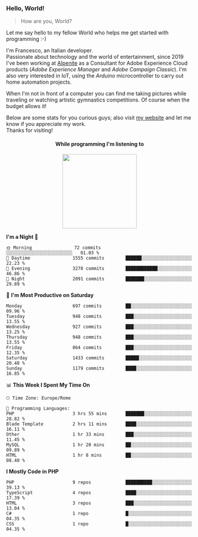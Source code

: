 ### Hello, World!

> How are you, World?

Let me say hello to my fellow World who helps me get started with programming :-)

I'm Francesco, an Italian developer.  
Passionate about technology and the world of entertainment, since 2019 I've been working at [Alpenite](https://www.alpenite.com) as a Consultant for Adobe Experience Cloud products (*Adobe Experience Manager* and *Adobe Campaign Classic*). I'm also very interested in IoT, using the *Arduino* microcontroller to carry out home automation projects.

When I'm not in front of a computer you can find me taking pictures while traveling or watching artistic gymnastics competitions. Of course when the budget allows it!

Below are some stats for you curious guys; also visit [my website](https://www.francescorega.eu) and let me know if you appreciate my work.  
Thanks for visiting!

<div align="center">
  <h4>While programming I'm listening to</h4>
  <a href="https://apps.francescorega.eu/now-playing/11147232609" target="_blank"><img src="https://apps.francescorega.eu/now-playing/11147232609" width="200"></a>
</div>

<!--START_SECTION:waka-->
**I'm a Night 🦉** 

```text
🌞 Morning                72 commits          ░░░░░░░░░░░░░░░░░░░░░░░░░   01.03 % 
🌆 Daytime                1555 commits        ██████░░░░░░░░░░░░░░░░░░░   22.23 % 
🌃 Evening                3278 commits        ████████████░░░░░░░░░░░░░   46.86 % 
🌙 Night                  2091 commits        ███████░░░░░░░░░░░░░░░░░░   29.89 % 
```
📅 **I'm Most Productive on Saturday** 

```text
Monday                   697 commits         ██░░░░░░░░░░░░░░░░░░░░░░░   09.96 % 
Tuesday                  948 commits         ███░░░░░░░░░░░░░░░░░░░░░░   13.55 % 
Wednesday                927 commits         ███░░░░░░░░░░░░░░░░░░░░░░   13.25 % 
Thursday                 948 commits         ███░░░░░░░░░░░░░░░░░░░░░░   13.55 % 
Friday                   864 commits         ███░░░░░░░░░░░░░░░░░░░░░░   12.35 % 
Saturday                 1433 commits        █████░░░░░░░░░░░░░░░░░░░░   20.48 % 
Sunday                   1179 commits        ████░░░░░░░░░░░░░░░░░░░░░   16.85 % 
```


📊 **This Week I Spent My Time On** 

```text
🕑︎ Time Zone: Europe/Rome

💬 Programming Languages: 
PHP                      3 hrs 55 mins       ███████░░░░░░░░░░░░░░░░░░   28.82 % 
Blade Template           2 hrs 11 mins       ████░░░░░░░░░░░░░░░░░░░░░   16.11 % 
Other                    1 hr 33 mins        ███░░░░░░░░░░░░░░░░░░░░░░   11.45 % 
MySQL                    1 hr 20 mins        ██░░░░░░░░░░░░░░░░░░░░░░░   09.89 % 
HTML                     1 hr 8 mins         ██░░░░░░░░░░░░░░░░░░░░░░░   08.40 % 
```

**I Mostly Code in PHP** 

```text
PHP                      9 repos             ██████████░░░░░░░░░░░░░░░   39.13 % 
TypeScript               4 repos             ████░░░░░░░░░░░░░░░░░░░░░   17.39 % 
HTML                     3 repos             ███░░░░░░░░░░░░░░░░░░░░░░   13.04 % 
C#                       1 repo              █░░░░░░░░░░░░░░░░░░░░░░░░   04.35 % 
CSS                      1 repo              █░░░░░░░░░░░░░░░░░░░░░░░░   04.35 % 
```




<!--END_SECTION:waka-->
